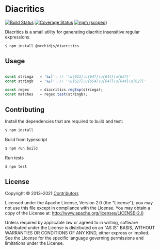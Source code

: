 # Diacritics
[![Build Status](https://img.shields.io/travis/com/orchidjs/diacritics)](https://travis-ci.com/github/orchidjs/diacritics)
[![Coverage Status](http://img.shields.io/coveralls/orchidjs/diacritics/master.svg?style=flat)](https://coveralls.io/r/orchidjs/diacritics)
<a href="https://www.npmjs.com/package/@orchidjs/diacritics" class="m-1 d-inline-block"><img alt="npm (scoped)" src="https://img.shields.io/npm/v/@orchidjs/diacritics?color=007ec6"></a>

Diacritics is a small utility for generating diacritic insensitive regular expressions.


```sh
$ npm install @orchidjs/diacritics
```

## Usage

```js

const stringa   = 'أهلا'; // '\u{623}\u{647}\u{644}\u{627}'
const stringb   = 'أهلا'; // '\u{627}\u{654}\u{647}\u{644}\u{627}'

const regex     = diacritics.regExp(stringa);
const matches   = regex.test(stringb);

```

## Contributing

Install the dependencies that are required to build and test:

```sh
$ npm install
```

Build from typescript
```sh
$ npm run build
```

Run tests
```sh
$ npm test
```

## License

Copyright &copy; 2013–2021 [Contributors](https://github.com/orchidjs/diacritics/graphs/contributors)

Licensed under the Apache License, Version 2.0 (the "License"); you may not use this file except in compliance with the License. You may obtain a copy of the License at: http://www.apache.org/licenses/LICENSE-2.0

Unless required by applicable law or agreed to in writing, software distributed under the License is distributed on an "AS IS" BASIS, WITHOUT WARRANTIES OR CONDITIONS OF ANY KIND, either express or implied. See the License for the specific language governing permissions and limitations under the License.
